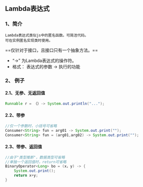 ## Lambda表达式
### 1、简介
	Lambda表达式类似js中的匿名函数。可简洁代码。
	可在实例匿名实现类时使用。
==仅针对于接口，且接口只有一个抽象方法。==
- “->” 为Lambda表达式的操作符。
- 格式：
	表达式的参数 -> 执行的功能
### 2、	例子
#### 2.1、无参、无返回值
```java
Runnable r = （）-> System.out.println("...");
```
#### 2.2、带参
```java
//仅一个参数时，小括号可省略
Consumer<String> fun = arg01 -> System.out.print("");
Consumer<String> fun = (arg01,arg02) -> System.out.print("");
```
#### 2.3、带参、返回值
```java
//由于"类型推断"，数据类型可省略
//单独一个返回值时，return可省略
BinaryOperator<Long> bo = (x，y) -> {
    System.out.print();
    return x+y;
}
```